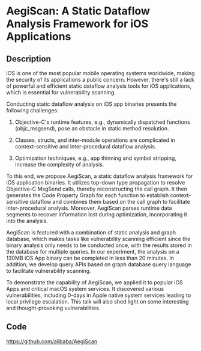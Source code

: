 # AegiScan: A Static Dataflow Analysis Framework for iOS Applications

## Description
iOS is one of the most popular mobile operating systems worldwide, making the security of its applications a public concern. However, there's still a lack of powerful and efficient static dataflow analysis tools for iOS applications, which is essential for vulnerability scanning.

Conducting static dataflow analysis on iOS app binaries presents the following challenges:

1. Objective-C's runtime features, e.g., dynamically dispatched functions (objc_msgsend), pose an obstacle in static method resolution.

2. Classes, structs, and inter-module operations are complicated in context-sensitive and inter-procedural dataflow analysis.

3. Optimization techniques, e.g., app thinning and symbol stripping, increase the complexity of analysis.

To this end, we propose AegiScan, a static dataflow analysis framework for iOS application binaries. It utilizes top-down type propagation to resolve Objective-C MsgSend calls, thereby reconstructing the call graph. It then generates the Code Property Graph for each function to establish context-sensitive dataflow and combines them based on the call graph to facilitate inter-procedural analysis. Moreover, AegiScan parses runtime data segments to recover information lost during optimization, incorporating it into the analysis.

AegiScan is featured with a combination of static analysis and graph database, which makes tasks like vulnerability scanning efficient since the binary analysis only needs to be conducted once, with the results stored in the database for multiple queries. In our experiment, the analysis on a 130MB iOS App binary can be completed in less than 20 minutes. In addition, we develop query APIs based on graph database query language to facilitate vulnerability scanning.

To demonstrate the capability of AegiScan, we applied it to popular iOS Apps and critical macOS system services. It discovered various vulnerabilities, including 0-days in Apple native system services leading to local privilege escalation. This talk will also shed light on some interesting and thought-provoking vulnerabilities.

## Code
https://github.com/alibaba/AegiScan

